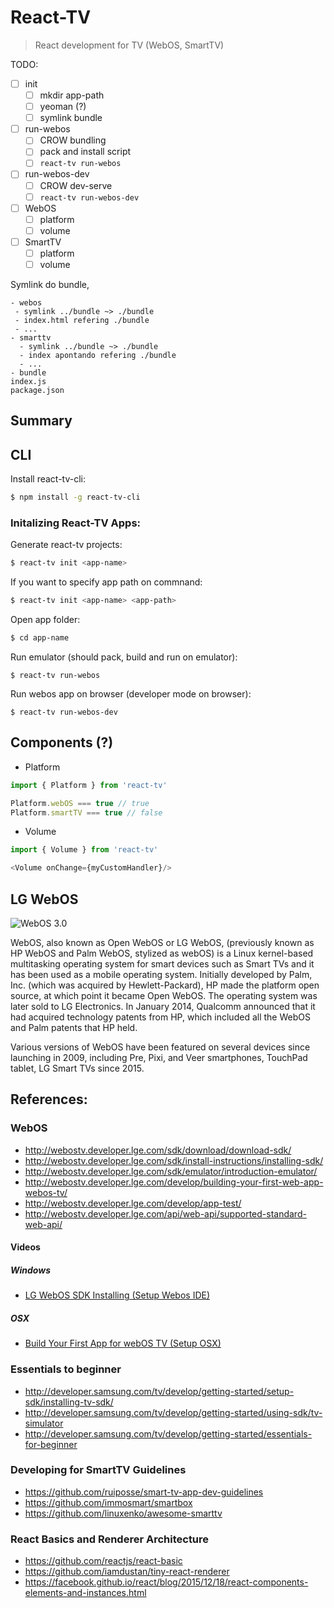 # React-TV

> React development for TV (WebOS, SmartTV)

TODO:

- [ ] init
  - [ ] mkdir app-path
  - [ ] yeoman (?)
  - [ ] symlink bundle
- [ ] run-webos
  - [ ] CROW bundling
  - [ ] pack and install script
  - [ ] `react-tv run-webos`
- [ ] run-webos-dev
  - [ ] CROW dev-serve
  - [ ] `react-tv run-webos-dev`
- [ ] WebOS
  - [ ] platform
  - [ ] volume
- [ ] SmartTV
  - [ ] platform
  - [ ] volume

Symlink do bundle,

```
- webos
 - symlink ../bundle ~> ./bundle
 - index.html refering ./bundle
 - ...
- smarttv
  - symlink ../bundle ~> ./bundle
  - index apontando refering ./bundle
  - ...
- bundle
index.js
package.json
```

## Summary


## CLI

Install react-tv-cli:

```bash
$ npm install -g react-tv-cli
```

### Initalizing React-TV Apps:

Generate react-tv projects:

```bash
$ react-tv init <app-name>
```

If you want to specify app path on commnand:

```bash
$ react-tv init <app-name> <app-path>
```

Open app folder:

```bash
$ cd app-name
```

Run emulator (should pack, build and run on emulator):

```
$ react-tv run-webos
```

Run webos app on browser (developer mode on browser):

```
$ react-tv run-webos-dev
```

## Components (?)

- Platform

```js
import { Platform } from 'react-tv'

Platform.webOS === true // true
Platform.smartTV === true // false
```

- Volume

```js
import { Volume } from 'react-tv'

<Volume onChange={myCustomHandler}/>
```

## LG WebOS

![WebOS 3.0](https://i.ytimg.com/vi/tsRrFehUPEA/maxresdefault.jpg)

WebOS, also known as Open WebOS or LG WebOS, (previously known as HP WebOS and Palm WebOS, stylized as webOS) is a Linux kernel-based multitasking operating system for smart devices such as Smart TVs and it has been used as a mobile operating system. Initially developed by Palm, Inc. (which was acquired by Hewlett-Packard), HP made the platform open source, at which point it became Open WebOS. The operating system was later sold to LG Electronics. In January 2014, Qualcomm announced that it had acquired technology patents from HP, which included all the WebOS and Palm patents that HP held.

Various versions of WebOS have been featured on several devices since launching in 2009, including Pre, Pixi, and Veer smartphones, TouchPad tablet, LG Smart TVs since 2015.

## References:

### WebOS

- http://webostv.developer.lge.com/sdk/download/download-sdk/
- http://webostv.developer.lge.com/sdk/install-instructions/installing-sdk/
- http://webostv.developer.lge.com/sdk/emulator/introduction-emulator/
- http://webostv.developer.lge.com/develop/building-your-first-web-app-webos-tv/
- http://webostv.developer.lge.com/develop/app-test/
- http://webostv.developer.lge.com/api/web-api/supported-standard-web-api/

#### Videos

##### Windows

- [LG WebOS SDK Installing (Setup Webos IDE)](https://www.youtube.com/watch?v=4l-3ZdRkRgc)

##### OSX

- [Build Your First App for webOS TV (Setup OSX)](https://www.youtube.com/watch?v=DXOCbt6oTmk)

### Essentials to beginner

- http://developer.samsung.com/tv/develop/getting-started/setup-sdk/installing-tv-sdk/
- http://developer.samsung.com/tv/develop/getting-started/using-sdk/tv-simulator
- http://developer.samsung.com/tv/develop/getting-started/essentials-for-beginner

### Developing for SmartTV Guidelines

- https://github.com/ruiposse/smart-tv-app-dev-guidelines
- https://github.com/immosmart/smartbox
- https://github.com/linuxenko/awesome-smarttv

### React Basics and Renderer Architecture
- https://github.com/reactjs/react-basic
- https://github.com/iamdustan/tiny-react-renderer
- https://facebook.github.io/react/blog/2015/12/18/react-components-elements-and-instances.html
